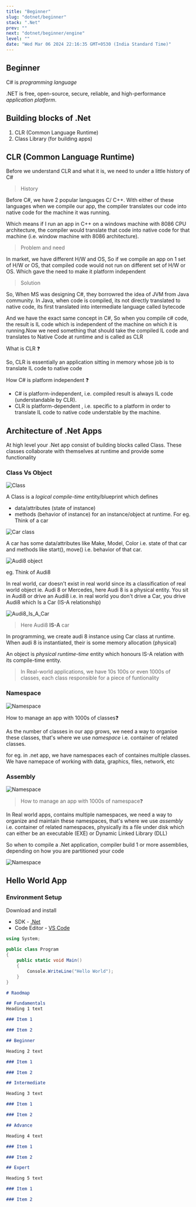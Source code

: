 ```yaml
---
title: "Beginner"
slug: "dotnet/beginner"
stack: ".Net"
prev: ""
next: "dotnet/beginner/engine"
level: ""
date: "Wed Mar 06 2024 22:16:35 GMT+0530 (India Standard Time)"
---
```


## Beginner

C# is *programming language*

.NET is free, open-source, secure, reliable, and high-performance *application platform*.

## Building blocks of .Net

1. CLR (Common Language Runtime)
2. Class Library (for building apps) 

## CLR (Common Language Runtime)

Before we understand CLR and what it is, we need to under a little history of C#

> History

Before C#, we have 2 popular languages  C/ C++. With either of these languages when we compile our app, the compiler translates our code into native code for the machine it was running.

Which means if I run an app in C++ on a windows machine with 8086 CPU architecture, the compiler would translate that code into native code for that machine (i.e. window machine with 8086 architecture). 

> Problem and need

In market, we have different H/W and OS, So if we compile an app on 1 set of H/W or OS, that compiled code would not run on different set of H/W or OS. Which gave the need to make it platform independent

> Solution

So, When MS was designing C#, they borrowred the idea of JVM from Java community. In Java, when code is compiled, its not directly translated to native code, its first translated into intermediate language called bytecode

And we have the exact same concept in C#, So when you compile c# code, the result is IL code which is independent of the machine on which it is running.Now we need something that should take the compiled IL code and translates to Native Code at runtime and is called as CLR

What is CLR ❓

So, CLR is essentially an application sitting in memory whose job is to translate IL code to native code

How C# is platform independent ❓

- C# is platform-independent, i.e.  compiled result is always IL code (understandable by CLR).
- CLR is platform-dependent , i.e. specific to a platform in order to translate IL code to native code understable by the machine.

## Architecture of .Net Apps

At high level your .Net app consist of building blocks called Class. These classes collaborate with themselves at runtime and provide some functionality

### Class Vs Object

![Class](https://www.plantuml.com/plantuml/png/SoWkIImgAStDuKhEIImkLd06aTLS2WgwAOabYLmAyV50jdPkQab6Veg69bSjbqDgNWfGEG00)


A Class is a *logical compile-time* entity/blueprint which defines 
- data/attributes (state of instance)
- methods (behavior of instance) for an instance/object at runtime. For eg. Think of a car

![Car class](https://www.plantuml.com/plantuml/png/SoWkIImgAStDuKhEIImkLd1EBAhcKb3GpKtCJWNJ-IcfEI16SdvEVX6NGdmyaACDrgIX2MBcvfUb0bcrN0wfUIb0Sm00)

A car has some data/attributes like Make, Model, Color i.e. state of that car and methods like start(), move() i.e. behavior of that car.

![Audi8 object](https://www.plantuml.com/plantuml/png/SoWkIImgAStDuKhEIImkLd0iJScqgEPIKD3DJSnE1TFvAQav84PoVav-4PT2V3oGemtMfg49OkRcbwL2MQN5cSb0PYsNGsfU2j1G0000)

eg. Think of Audi8

In real world, car doesn't exist in real world since its a classification of real world object ie. Audi 8 or Mercedes, here Audi 8 is a physical entity. 
You sit in Audi8 or drive an Audi8 i.e. in real world you don't drive a Car, you drive Audi8 which Is a Car (IS-A relationship) 

![Audi8_Is_A_Car](http://www.plantuml.com/plantuml/png/FO-_3W8X38VtFaL7ZU5cOnpkukHZ460WWaqek9oykvLmdVed_NqVh5njgIqdSCaouyEM7T1a-mh_GZuagOuI5J06y3BkJsVfCds2D7qcj-RZLRAxNDJe-cJeE5awArDNojRDuK2nDOvkwEI9UFykon3Y3PziDbZ3syilVW00)

> Here Audi8 **IS-A** car

In programming, we create audi 8 instance using Car class at runtime. When audi 8 is instantiated, their is some memory allocation (physical)

An object is *physical runtime-time* entity which honours IS-A relation with its compile-time entity.


> In Real-world applications, we have 10s 100s or even 1000s of classes, each class responsible for a piece of funtionality

### Namespace

![Namespace](https://www.plantuml.com/plantuml/png/SoWkIImgAStDuIf8JCvEJ4zLKF9Bp4qj1l9IbHIgkHGKefrp4ekB5HnZ4Mmd9BOp4jibbgkMoo4rBmLe7W00)

How to manage an app with 1000s of classes❓

As the number of classes in our app grows, we need a way to organise these classes, that's where we use *namespace* i.e. container of related classes.

for eg. in .net app, we have namespaces each of containes multiple classes. We have namepace of working with data, graphics, files, network, etc

### Assembly

![Namespace](https://www.plantuml.com/plantuml/png/SoWkIImgAStDuIf8JCvEJ4zLK78iBaxDJSgfL5Aevb9GYFPBp4qj1agcAZZ6elATqFZEQ7oNMAvQBeVKl1IWyG00)

> How to manage an app with 1000s of namespace❓

In Real world apps, contains multiple namespaces, we need a way to organize and maintain these namespaces, that's where we use *assembly* i.e. container of related namespaces, physically its a file under disk which can either be an executable (EXE) or Dynamic Linked Library (DLL)

So when to compile a .Net application, compiler build 1 or more assemblies, depending on how you are partitioned your code

![Namespace](https://www.plantuml.com/plantuml/png/SoWkIImgAStDuIf8JCvEJ4zLK78iACZ9J4uioSpFKrAevb9GY7OiBaxDJSgfL72CHU4weNATKRakiLorN0wfUIb0qm40)


## Hello World App

### Environment Setup

Download and install
- SDK - [.Net](https://dotnet.microsoft.com/en-us/download)
- Code Editor - [VS Code](https://code.visualstudio.com/download)

```csharp
using System;
					
public class Program
{
	public static void Main()
	{
		Console.WriteLine("Hello World");
	}
}
```


```markdown markmap
# Raodmap

## Fundamentals
Heading 1 text

### Item 1

### Item 2

## Beginner

Heading 2 text

### Item 1

### Item 2

## Intermediate

Heading 3 text

### Item 1

### Item 2

## Advance

Heading 4 text

### Item 1

### Item 2

## Expert

Heading 5 text

### Item 1

### Item 2
```

